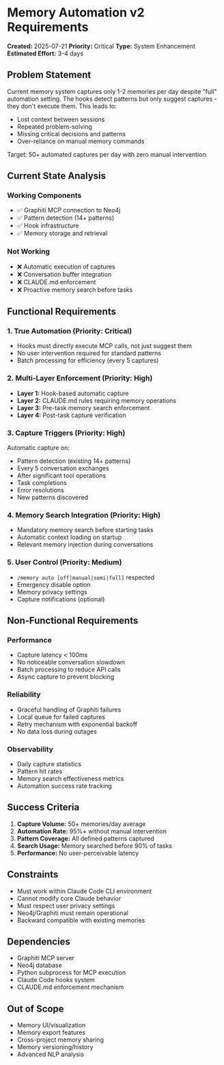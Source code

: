 # Memory Automation v2 Requirements

**Created:** 2025-07-21
**Priority:** Critical
**Type:** System Enhancement
**Estimated Effort:** 3-4 days

## Problem Statement

Current memory system captures only 1-2 memories per day despite "full" automation setting. The hooks detect patterns but only suggest captures - they don't execute them. This leads to:

- Lost context between sessions
- Repeated problem-solving
- Missing critical decisions and patterns
- Over-reliance on manual memory commands

Target: 50+ automated captures per day with zero manual intervention.

## Current State Analysis

### Working Components
- ✅ Graphiti MCP connection to Neo4j
- ✅ Pattern detection (14+ patterns)
- ✅ Hook infrastructure
- ✅ Memory storage and retrieval

### Not Working
- ❌ Automatic execution of captures
- ❌ Conversation buffer integration
- ❌ CLAUDE.md enforcement
- ❌ Proactive memory search before tasks

## Functional Requirements

### 1. True Automation (Priority: Critical)
- Hooks must directly execute MCP calls, not just suggest them
- No user intervention required for standard patterns
- Batch processing for efficiency (every 5 captures)

### 2. Multi-Layer Enforcement (Priority: High)
- **Layer 1:** Hook-based automatic capture
- **Layer 2:** CLAUDE.md rules requiring memory operations
- **Layer 3:** Pre-task memory search enforcement
- **Layer 4:** Post-task capture verification

### 3. Capture Triggers (Priority: High)
Automatic capture on:
- Pattern detection (existing 14+ patterns)
- Every 5 conversation exchanges
- After significant tool operations
- Task completions
- Error resolutions
- New patterns discovered

### 4. Memory Search Integration (Priority: High)
- Mandatory memory search before starting tasks
- Automatic context loading on startup
- Relevant memory injection during conversations

### 5. User Control (Priority: Medium)
- `/memory auto [off|manual|semi|full]` respected
- Emergency disable option
- Memory privacy settings
- Capture notifications (optional)

## Non-Functional Requirements

### Performance
- Capture latency < 100ms
- No noticeable conversation slowdown
- Batch processing to reduce API calls
- Async capture to prevent blocking

### Reliability
- Graceful handling of Graphiti failures
- Local queue for failed captures
- Retry mechanism with exponential backoff
- No data loss during outages

### Observability
- Daily capture statistics
- Pattern hit rates
- Memory search effectiveness metrics
- Automation success rate tracking

## Success Criteria

1. **Capture Volume:** 50+ memories/day average
2. **Automation Rate:** 95%+ without manual intervention
3. **Pattern Coverage:** All defined patterns captured
4. **Search Usage:** Memory searched before 90% of tasks
5. **Performance:** No user-perceivable latency

## Constraints

- Must work within Claude Code CLI environment
- Cannot modify core Claude behavior
- Must respect user privacy settings
- Neo4j/Graphiti must remain operational
- Backward compatible with existing memories

## Dependencies

- Graphiti MCP server
- Neo4j database
- Python subprocess for MCP execution
- Claude Code hooks system
- CLAUDE.md enforcement mechanism

## Out of Scope

- Memory UI/visualization
- Memory export features
- Cross-project memory sharing
- Memory versioning/history
- Advanced NLP analysis